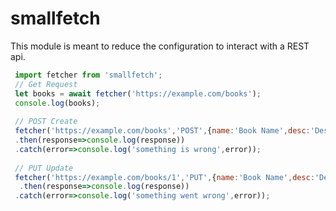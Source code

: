 # smallfetch

This module is meant to reduce the configuration to interact with a REST api.

```js
 import fetcher from 'smallfetch';
 // Get Request
 let books = await fetcher('https://example.com/books');
 console.log(books);
 
 // POST Create
 fetcher('https://example.com/books','POST',{name:'Book Name',desc:'Description'})
 .then(response=>console.log(response))
 .catch(error=>console.log('something is wrong',error));
 
 // PUT Update
 fetcher('https://example.com/books/1','PUT',{name:'Book Name',desc:'Description'})
  .then(response=>console.log(response))
 .catch(error=>console.log('something went wrong',error));
```
